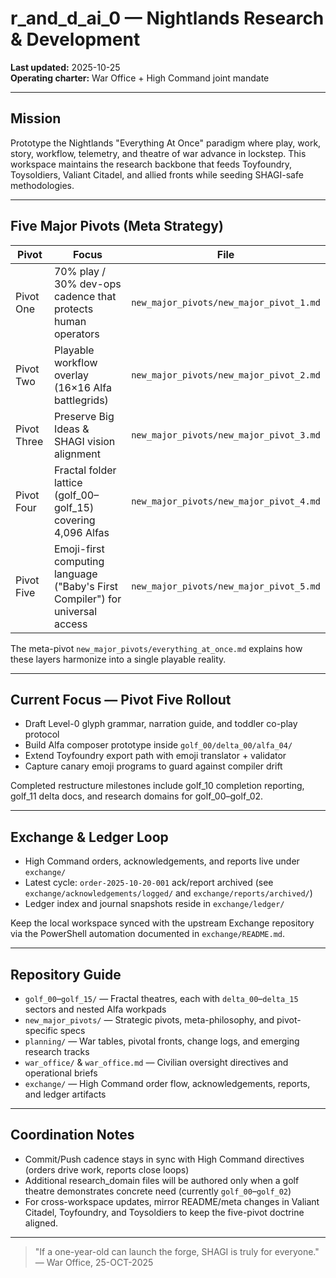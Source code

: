 # r_and_d_ai_0 — Nightlands Research & Development

**Last updated:** 2025-10-25  
**Operating charter:** War Office + High Command joint mandate

---

## Mission

Prototype the Nightlands "Everything At Once" paradigm where play, work, story, workflow, telemetry, and theatre of war advance in lockstep. This workspace maintains the research backbone that feeds Toyfoundry, Toysoldiers, Valiant Citadel, and allied fronts while seeding SHAGI-safe methodologies.

---

## Five Major Pivots (Meta Strategy)

| Pivot | Focus | File |
|-------|-------|------|
| Pivot One | 70% play / 30% dev-ops cadence that protects human operators | `new_major_pivots/new_major_pivot_1.md` |
| Pivot Two | Playable workflow overlay (16×16 Alfa battlegrids) | `new_major_pivots/new_major_pivot_2.md` |
| Pivot Three | Preserve Big Ideas & SHAGI vision alignment | `new_major_pivots/new_major_pivot_3.md` |
| Pivot Four | Fractal folder lattice (golf_00–golf_15) covering 4,096 Alfas | `new_major_pivots/new_major_pivot_4.md` |
| Pivot Five | Emoji-first computing language ("Baby's First Compiler") for universal access | `new_major_pivots/new_major_pivot_5.md` |

The meta-pivot `new_major_pivots/everything_at_once.md` explains how these layers harmonize into a single playable reality.

---

## Current Focus — Pivot Five Rollout

- Draft Level-0 glyph grammar, narration guide, and toddler co-play protocol
- Build Alfa composer prototype inside `golf_00/delta_00/alfa_04/`
- Extend Toyfoundry export path with emoji translator + validator
- Capture canary emoji programs to guard against compiler drift

Completed restructure milestones include golf_10 completion reporting, golf_11 delta docs, and research domains for golf_00–golf_02.

---

## Exchange & Ledger Loop

- High Command orders, acknowledgements, and reports live under `exchange/`
- Latest cycle: `order-2025-10-20-001` ack/report archived (see `exchange/acknowledgements/logged/` and `exchange/reports/archived/`)
- Ledger index and journal snapshots reside in `exchange/ledger/`

Keep the local workspace synced with the upstream Exchange repository via the PowerShell automation documented in `exchange/README.md`.

---

## Repository Guide

- `golf_00`–`golf_15/` — Fractal theatres, each with `delta_00`–`delta_15` sectors and nested Alfa workpads
- `new_major_pivots/` — Strategic pivots, meta-philosophy, and pivot-specific specs
- `planning/` — War tables, pivotal fronts, change logs, and emerging research tracks
- `war_office/` & `war_office.md` — Civilian oversight directives and operational briefs
- `exchange/` — High Command order flow, acknowledgements, reports, and ledger artifacts

---

## Coordination Notes

- Commit/Push cadence stays in sync with High Command directives (orders drive work, reports close loops)
- Additional research_domain files will be authored only when a golf theatre demonstrates concrete need (currently `golf_00`–`golf_02`)
- For cross-workspace updates, mirror README/meta changes in Valiant Citadel, Toyfoundry, and Toysoldiers to keep the five-pivot doctrine aligned.

---

> "If a one-year-old can launch the forge, SHAGI is truly for everyone." — War Office, 25-OCT-2025
